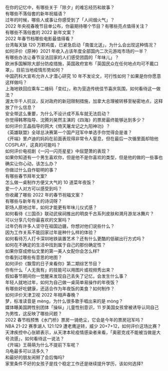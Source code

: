 在你的记忆中，有哪些关于「除夕」的难忘经历和故事？  
有哪些不落俗套的新年祝福语？  
过年的时候，哪些人或事让你感受到了「人间烟火气」？  
2022 年央视春晚节目单公布，你最期待哪个节目？有哪些亮点值得关注？  
有哪些不落俗套的 2022 新年文案？  
2022 年春节档哪些电影最值得看？  
台湾每天缺 120 万颗鸡蛋，已紧急启动「南蛋北送」，为什么会出现这种情况？  
如何评价《原神》2021 年收入占该年度全部国内二次元游戏市场的一半？  
有哪些办法让春节没法回家的人们感受团圆的「年味儿」？  
欧洲多国解除大部分防疫措施，英国政府宣布「英国民众在任何地点均可不戴口罩」，目前当地疫情形势如何？  
中国药科大宣布允许人才潜心研究 10 年不发论文，可行性如何？如果是你你愿意这样做吗？  
上海地铁回应乘车二维码「变红」，称为营造传统佳节喜庆氛围，如何看待这一做法？  
渥太华千人抗议，反对政府的新冠限制措施，加拿大总理被转移至秘密地点，这释放了什么信息？  
安全带这么重要，为什么不设计成不系车就无法启动？  
你觉得韩寒指导、沈腾刘昊然主演的《四海》的票房最终能够达到多少？  
如何评价王晶指导的网大《倚天屠龙记之九阳神功》？  
《英雄联盟》全球总决赛第一个国产冠军中单选手你觉得会是谁？  
《开端》里卢迪的妈妈在前面表现得非常令人窒息，但在最后一次循里面却陪他 COSPLAY，这真的可能吗？  
如何评价电视剧《一闪一闪亮星星》中屈楚萧的表现？  
如果你知道有一个男生喜欢你，但是他不是你喜欢的类型，但是他的做的一些事也确实让你心动，该怎么办？  
你做过什么自作聪明的事？  
有哪些春节拜年文案?  
怎么做一桌制作方便又大气的 10 道菜年夜饭？  
爱一个人对方可以感受到吗？  
你收藏了哪些 2022 年的春节祝福文案？  
有哪些与新年有关的诗词呀？  
职场人原地过年，如何才能更有年味儿仪式感？  
如何看待《三国杀》联动武侯祠推出的明良千古系列皮肤和溯月游龙冰舞片？  
可以分享几句你最喜欢的文案吗？  
过年仍有许多人坚守在祖国边疆，你想对他们说些什么？  
因为工作关系不能回家过年是种什么样的体验？  
如何看待万人打卡深圳地铁装置艺术？还有什么更酷的低碳出行方式吗？  
如何在不确定的生活中找到属于自己的那份确定性？  
如果你穿成修仙文里的第一美人女配你会怎么样?  
你看到过哪些有意思的地图？  
如何评价《飘雪的日子来看你》第二期综艺节目？  
你有什么「人无我有」的技能可以用图片或视频秀出来？  
假如春节期间你一觉醒来发现自己丢失了记忆，会发生什么事？  
年轻人就地过年，如何为自己做一桌简单易操作的年夜饭？  
有哪些好吃健康，还适合作为年夜饭的美食？如何制作？  
如何评价天津卫视 2022 年相声春晚？  
梦，标准读音是 mèng，为什么很多歌手唱出来的是 mòng？  
媒体曝美国跨性别团体「操纵」儿童性别意识，11 岁美国女孩曾被诱导认同自己为男性，这反映了哪些问题？  
2022 春节档预售《水门桥》票房一骑绝尘，它会是今年的票房冠军吗？  
NBA 21-22 赛季湖人 121:129 遭老鹰逆转，威少 20+7+12，如何评价这场比赛？  
天津疾控中心张颖表示，从天津本轮疫情感染者来看，「奥密克戎不能被当做是大号流感」，如何看待这一说法？  
《开端》王萌萌为什么不提前下车呢？  
乌龟最多可以活多久？  
和最好的朋友闹掰了会后悔吗?  
家里条件不好的女孩子是找个稳定工作还是继续提升学历，该如何选择?  
